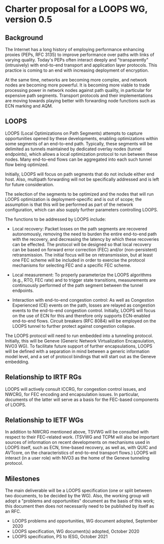 # Charter proposal for a LOOPS WG, version 0.5

## Background

The Internet has a long history of employing performance enhancing
proxies (PEPs, RFC 3135) to improve performance over paths with links
of varying quality.  Today's PEPs often interact deeply and
"transparently" (intrusively) with end-to-end transport and
application layer protocols.  This practice is coming to an end with
increasing deployment of encryption.

At the same time, networks are becoming more complex, and
network nodes are becoming more powerful.  It is becoming more viable
to trade processing power in network nodes against path quality, in
particular for expensive path segments.  Transport protocols and their
implementations are moving towards playing better with forwarding node
functions such as ECN marking and AQM.

## LOOPS

LOOPS (Local Optimizations on Path Segments) attempts to capture
opportunities opened by these developments, enabling optimizations
within some segments of an end-to-end path.  Typically, these segments will be delimited
as tunnels maintained by dedicated overlay nodes (tunnel endpoints), which allows a local
optimization protocol to run between these nodes.  Many end-to-end
flows can be aggregated into each such tunnel flow being optimized.

Initially, LOOPS will focus on path segments that do not include
either end host.  Also, multipath forwarding will not be specifically
addressed and is left for future consideration.

The selection of the segments to be optimized and the nodes that will
run LOOPS optimization is deployment-specific and is out of scope;
the assumption is that this will be performed as part of the network
configuration, which can also supply further parameters controlling
LOOPS.

The functions to be addressed by LOOPS include:

* Local recovery:  Packet losses on the path segments are recovered
  autonomously, removing the need to burden the entire end-to-end path
  with the recovery, and decreasing the latency by which these
  recoveries can be effected.  The protocol will be designed so that
  local recovery can be based on forward error correction (FEC) and/or
  (non-persistent) retransmission.  The initial focus will be on
  retransmission, but at least one FEC scheme will be included in
  order to exercise the protocol mechanisms for selecting FEC and a
  specific FEC scheme.

* Local measurement: To properly parameterize the LOOPS algorithms
  (e.g., RTO, FEC rate) and to trigger state transitions, measurements
  are continuously performed of
  the path segment between the tunnel endpoints.

* Interaction with end-to-end congestion control:  As well as
  Congestion Experienced (CE) events on the path, losses are relayed as congestion events
  to the end-to-end congestion control. Initially, LOOPS will focus on
  the use of ECN for this and therefore only supports ECN-enabled
  end-to-end flows.  Circuit breakers (RFC 8084) will be employed on
  the LOOPS tunnel to further protect against congestion collapse.

The LOOPS protocol will need to run embedded into a tunneling
protocol.  Initially, this will be Geneve (Generic Network
Virtualization Encapsulation, NVO3 WG).  To facilitate future support of
further encapsulations, LOOPS will be defined with
a separation in mind between a generic information model level, and a
set of protocol bindings that will start out as the Geneve embedding.

## Relationship to IRTF RGs

LOOPS will actively consult ICCRG, for congestion control issues, and
NWCRG, for FEC encoding and encapsulation issues.  In particular,
documents of the latter will serve as a basis for the FEC-based
components of LOOPS.

## Relationship to IETF WGs

In addition to NWCRG mentioned above, TSVWG will be consulted with
respect to their FEC-related work.
(TSVWG and TCPM will also be important sources of information on
recent developments on mechanisms used in LOOPS itself, such as ECN,
time-based recovery, as well as, with QUIC and AVTcore, on the
characteristics of end-to-end transport flows.)
LOOPS will interact (in a user role) with NVO3 as the home of
the Geneve tunneling protocol.

## Milestones

The main deliverable will be a LOOPS specification (one or split
between two documents, to be decided by the WG).
Also, the working group will adopt a "problems and opportunities"
document as the basis of this work; this document then does not
necessarily need to be published by itself as an RFC.

* LOOPS problems and opportunities, WG document adopted, September 2020
* LOOPS specification, WG document(s) adopted, October 2020
* LOOPS specification, PS to IESG, October 2021
